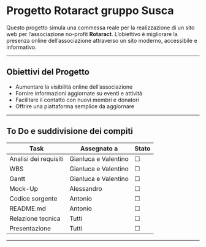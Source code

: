 # Progetto Rotaract gruppo Susca

Questo progetto simula una commessa reale per la realizzazione di un sito web per l’associazione no-profit **Rotaract**. L’obiettivo è migliorare la presenza online dell’associazione attraverso un sito moderno, accessibile e informativo.

---

## Obiettivi del Progetto

- Aumentare la visibilità online dell’associazione
- Fornire informazioni aggiornate su eventi e attività
- Facilitare il contatto con nuovi membri e donatori
- Offrire una piattaforma semplice da aggiornare

---

## To Do e suddivisione dei compiti


| Task                  | Assegnato a            | Stato |
|-----------------------|------------------------|-------|
| Analisi dei requisiti | Gianluca e Valentino   |☐|
| WBS                   | Gianluca e Valentino   |☐|
| Gantt                 | Gianluca e Valentino   |☐|
| Mock-Up               | Alessandro             |☐|
| Codice sorgente       | Antonio                |☐|
| README.md             | Antonio                |☐|
| Relazione tecnica     | Tutti                  |☐|
| Presentazione         | Tutti                  |☐|

---

